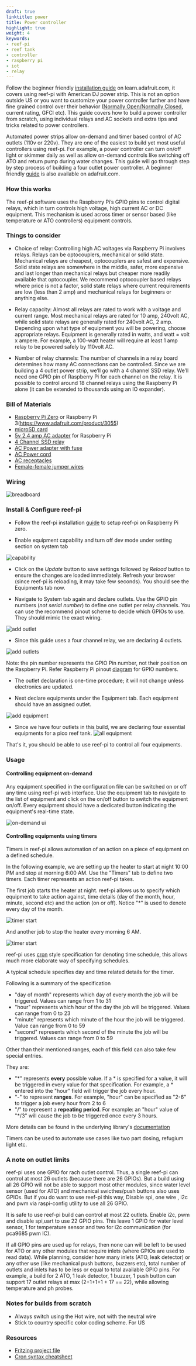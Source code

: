 ```yaml
---
draft: true
linktitle: power
title: Power controller
highlight: true
weight: 4
keywords:
- reef-pi
- reef tank
- controller
- raspberry pi
- iot
- relay
---
```

Follow the beginner friendly [installation guide](https://learn.adafruit.com/reef-pi-installation-and-configuration) on learn.adafruit.com, it covers using reef-pi with American DJ power strip. This is not an option outside US or you want to customize your power controller further and have fine grained control over their behavior ([Normally Open/Normally Closed](https://en.wikipedia.org/wiki/Electrical_contacts), current rating, GFCI etc). This guide covers how to build a power controller from scratch, using individual relays and AC sockets and extra tips and tricks related to power controllers.


Automated power strips allow on-demand and timer based control of AC outlets (110v or 220v). They are one of the easiest to build yet most useful controllers using reef-pi. For example, a power controller can turn on/off light or skimmer daily as well as allow on-demand controls like switching off ATO and return pump during water changes. This guide will go through step by step process of building a four outlet power controller. A beginner friendly [guide](https://learn.adafruit.com/reef-pi-power-controller) is also available on adafruit.com.

### How this works

The reef-pi software uses the Raspberry Pi’s GPIO pins to control digital relays, which in turn controls high voltage, high current AC or DC equipment. This mechanism is used across timer or sensor based (like temperature or ATO controllers) equipment controls.


### Things to consider

- Choice of relay: Controlling high AC voltages via Raspberry Pi involves relays. Relays can be optocouplers, mechanical or solid state. Mechanical relays are cheapest, optocouplers are safest and expensive. Solid state relays are somewhere in the middle, safer, more expensive and last longer than mechanical relays but cheaper more readily available that optocoupler. We recommend optocoupler based relays where price is not a factor, solid state relays where current requirements are low (less than 2 amp) and mechanical relays for beginners or anything else. 

- Relay capacity: Almost all relays are rated to work with a voltage and current range. Most mechanical relays are rated for 10 amp, 240volt AC, while solid state relays are generally rated for 240volt AC, 2 amp. Depending upon what type of equipment you will be powering, choose appropriate relays. Equipment is generally rated in watts, and watt = volt x ampere. For example, a 100-watt heater will require at least 1 amp relay to be powered safely by 110volt AC.

- Number of relay channels: The number of channels in a relay board determines how many AC connections can be controlled. Since we are building a 4 outlet power strip, we’ll go with a 4 channel SSD relay. We’ll need one GPIO pin of Raspberry Pi for each channel on the relay. It is possible to control around 18 channel relays using the Raspberry Pi alone (it can be extended to thousands using an IO expander).


### Bill of Materials

- [Raspberry Pi Zero](https://www.adafruit.com/product/3400) or Raspberry Pi 3(https://www.adafruit.com/product/3055) 
- [microSD card](https://www.adafruit.com/product/2693)
- [5v 2.4 amp AC adapter](https://www.adafruit.com/product/1995) for Raspberry Pi
- [4 Channel SSD relay](https://www.amazon.com/gp/product/B00ZZVQR5Q/)
- [AC Power adapter with fuse](https://www.amazon.com/gp/product/B00ME5YAPK)
- [AC Power cord](https://www.amazon.com/gp/product/B00005113L/)
- [AC receptacles](https://www.amazon.com/gp/product/B002DQT5UK/)
- [Female-female jumper wires](https://www.amazon.com/gp/product/B00DJY4RS0)

### Wiring

![breadboard](https://reef-pi.github.io/img/power/breadboard.png)


### Install & Configure reef-pi

- Follow the reef-pi installation [guide](/guides/install) to setup reef-pi on Raspberry Pi zero.

- Enable equipment capability and turn off dev mode under setting section on system tab


![capability](https://reef-pi.github.io/img/power/capability.png)

- Click on the *Update* button to save settings followed by *Reload* button to ensure the changes are loaded immediately. Refresh your browser (since reef-pi is reloading, it may take few seconds). You should see the Equipments tab now.

- Navigate to System tab again and declare outlets. Use the GPIO pin numbers (*not serial number*) to define one outlet per relay channels. You can use the recommend pinout scheme to decide which GPIOs to use. They should mimic the exact wiring.


![add outlet](https://reef-pi.github.io/img/power/outlet_add.png)

- Since this guide uses a four channel relay, we are declaring 4 outlets.

![add outlets](https://reef-pi.github.io/img/power/outlet_all.png)


Note: the pin number represents the GPIO Pin number, not their position on the Raspberry Pi. Refer Raspberry Pi pinout [diagram](http://www.jameco.com/Jameco/workshop/circuitnotes/raspberry_pi_circuit_note_fig2.jpg) for GPIO numbers.

- The outlet declaration is one-time procedure; it will not change unless electronics are updated.

- Next declare equipments under the Equipment tab. Each equipment should have an assigned outlet. 

![add equipment](https://reef-pi.github.io/img/power/add_equipment.png)

- Since we have four outlets in this build, we are declaring four essential equipments for a pico reef tank.
![all equipment](https://reef-pi.github.io/img/power/all_equipment.png)

That's it, you should be able to use reef-pi to control all four equipments.

### Usage

#### Controlling equipment on-demand

Any equipment specified in the configuration file can be switched on or off any time using reef-pi web interface. Use the equipment tab to navigate to the list of equipment and click on the on/off button to switch the equipment on/off. Every equipment should have a dedicated button indicating the equipment's real-time state.

![on-demand ui](https://reef-pi.github.io/img/power/on-demand.png)

#### Controlling equipments using timers

Timers in reef-pi allows automation of an action on a piece of equipment on a defined schedule.

In the following example, we are setting up the heater to start at night 10:00 PM and stop at morning 6:00 AM. Use the "Timers" tab to define two timers. Each timer represents an action reef-pi takes. 

The first job starts the heater at night. reef-pi allows us to specify which equipment to take action against, time details (day of the month, hour, minute, second etc) and the action (on or off). Notice "\*" is used to denote every day of the month.

![timer start](https://reef-pi.github.io/img/power/timer_start.png)

And another job to stop the heater every morning 6 AM.

![timer start](https://reef-pi.github.io/img/power/timer_stop.png)

reef-pi uses [cron](https://en.wikipedia.org/wiki/Cron) style specification for denoting time schedule, this allows much more elaborate way of specifying schedules. 

A typical schedule specifies day and time related details for the timer.

Following is a summary of the specification

- "day of month" represents which day of every month the job will be triggered. Values can range from 1 to 31
- "hour" represents which hour of the day the job will be triggered. Values can range from 0 to 23
- "minute" represents which minute of the hour the job will be triggered. Value can range from 0 to 59
- "second" represents which second of the minute the job will be triggered. Values can range from 0 to 59


Other than their mentioned ranges, each of this field can also take few special entries.

They are:

- "\*" represents **every** possible value. If a \* is specified for a value, it will be triggered in every value for that specification. For example, a \* entered into the "hour" field will trigger the job every hour.
- "-" to represent **ranges**. For example, "hour" can be specified as "2-6" to trigger a job every hour from 2 to 6
- "/" to represent a **repeating period**. For example: an "hour" value of "\*/3" will cause the job to be triggered once every 3 hours.

More details can be found in  the underlying library's [documentation](https://godoc.org/github.com/robfig/cron#hdr-CRON_Expression_Format)

Timers can be used to automate use cases like two part dosing, refugium light etc.

### A note on outlet limits

reef-pi uses one GPIO  for rach outlet control. Thus, a single reef-pi can control at most 26 outlets (because there are 26 GPIOs). But a build using all 26 GPIO will not be able to support most other modules, since water level sensor (used for ATO) and mechanical swicthes/push buttons also uses GPIOs. But if you do want to use reef-pi this way, Disable spi, one wire , i2c and pwm via raspi-config utility to use all 26 GPIO.

It is safe to use reef-pi build can control at most 22 outlets. Enable i2c, pwm and disable spi,uart to use 22 GPIO pins. This leave 1 GPIO for water level sensor, 1 for temperature sensor and two for i2c communication (for pca9685 pwm IC).

If all GPIO pins are used up for relays, then none can will be left to be used for ATO or any other modules that require inlets (where GPIOs are used to read data). While planning, consider how many inlets (ATO, leak detector) or any other use (like mechanical push buttons, buzzers etc), total number of outlets and inlets has to be less or equal to total available GPIO pins. For example, a build for 2 ATO, 1 leak detector, 1 buzzer, 1 push button can support 17 outlet relays at max (2+1+1+1 + 17 == 22), while allowing temperature and ph probes.

### Notes for builds from scratch

- Always switch using the Hot wire, not with the neutral wire
- Stick to country specific color coding scheme. For US


### Resources

- [Fritzing project file](https://github.com/reef-pi/DesignFiles/raw/master/PowerStrip.fzz)
- [Cron syntax cheatsheet](https://healthchecks.io/docs/cron/)

